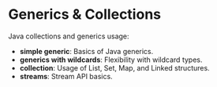 # Generics & Collections
Java collections and generics usage:

- **simple generic**: Basics of Java generics.
- **generics with wildcards**: Flexibility with wildcard types.
- **collection**: Usage of List, Set, Map, and Linked structures.
- **streams**: Stream API basics.
